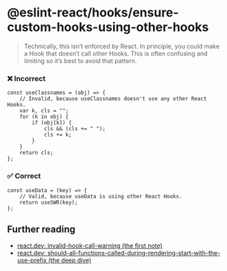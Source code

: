# @eslint-react/hooks/ensure-custom-hooks-using-other-hooks

> Technically, this isn’t enforced by React. In principle, you could make a Hook that doesn’t call other Hooks. This is often confusing and limiting so it’s best to avoid that pattern.

### ❌ Incorrect

```tsx
const useClassnames = (obj) => {
    // Invalid, because useClassnames doesn't use any other React Hooks.
    var k, cls = "";
    for (k in obj) {
        if (obj[k]) {
            cls && (cls += " ");
            cls += k;
        }
    }
    return cls;
};
```

### ✅ Correct

```tsx
const useData = (key) => {
    // Valid, because useData is using other React Hooks.
    return useSWR(key);
};
```

## Further reading

- [react.dev: invalid-hook-call-warning (the first note)](https://react.dev/warnings/invalid-hook-call-warning)
- [react.dev: should-all-functions-called-during-rendering-start-with-the-use-prefix (the deep dive)](https://react.dev/learn/reusing-logic-with-custom-hooks#should-all-functions-called-during-rendering-start-with-the-use-prefix)
